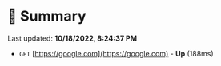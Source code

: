# 📖 Summary
Last updated: **10/18/2022, 8:24:37 PM**

- `GET` [https://google.com](https://google.com) - **Up** (188ms)
